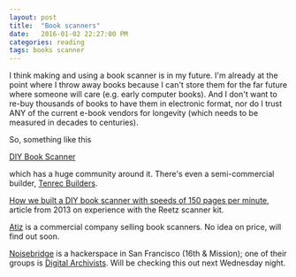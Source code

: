 ```yaml
---
layout: post
title:  "Book scanners"
date:   2016-01-02 22:27:00 PM
categories: reading
tags: books scanner
---
```


I think making and using a book scanner is in my future. I'm already at the point where I
throw away books because I can't store them for the far future where someone will care
(e.g. early computer books). And I don't want to re-buy thousands of books to have them
in electronic format, nor do I trust ANY of the current e-book vendors for longevity (which needs
to be measured in decades to centuries).

So, something like this

[DIY Book Scanner](http://www.diybookscanner.org/)

which has a huge community around it. There's even a semi-commercial builder, [Tenrec Builders](http://tenrec.builders/).

[How we built a DIY book scanner with speeds of 150 pages per minute](http://arstechnica.com/gadgets/2013/02/diy-book-scanning-is-easier-than-you-think/), article from 2013 on experience with the Reetz scanner kit.

[Atiz](http://www.atiz.com/) is a commercial company selling book scanners. No idea on price, will find out soon.

[Noisebridge](https://www.noisebridge.net/) is a hackerspace in San Francisco (16th & Mission); one of their groups is [Digital Archivists](https://www.noisebridge.net/wiki/Digital_Archivists). Will be checking this out next Wednesday night.
